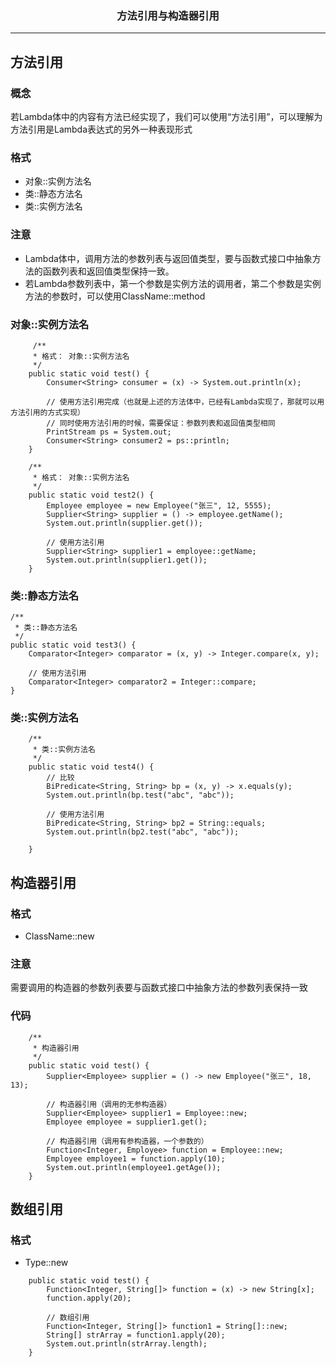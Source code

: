 ### <center>方法引用与构造器引用
***
## 方法引用

### 概念

若Lambda体中的内容有方法已经实现了，我们可以使用“方法引用”，可以理解为方法引用是Lambda表达式的另外一种表现形式

### 格式

- 对象::实例方法名
- 类::静态方法名
- 类::实例方法名

### 注意

- Lambda体中，调用方法的参数列表与返回值类型，要与函数式接口中抽象方法的函数列表和返回值类型保持一致。
- 若Lambda参数列表中，第一个参数是实例方法的调用者，第二个参数是实例方法的参数时，可以使用ClassName::method

### 对象::实例方法名

```
     /**
     * 格式： 对象::实例方法名
     */
    public static void test() {
        Consumer<String> consumer = (x) -> System.out.println(x);

        // 使用方法引用完成（也就是上述的方法体中，已经有Lambda实现了，那就可以用方法引用的方式实现）
        // 同时使用方法引用的时候，需要保证：参数列表和返回值类型相同
        PrintStream ps = System.out;
        Consumer<String> consumer2 = ps::println;
    }

    /**
     * 格式： 对象::实例方法名
     */
    public static void test2() {
        Employee employee = new Employee("张三", 12, 5555);
        Supplier<String> supplier = () -> employee.getName();
        System.out.println(supplier.get());

        // 使用方法引用
        Supplier<String> supplier1 = employee::getName;
        System.out.println(supplier1.get());
    }
```

### 类::静态方法名

```
/**
 * 类::静态方法名
 */
public static void test3() {
    Comparator<Integer> comparator = (x, y) -> Integer.compare(x, y);

    // 使用方法引用
    Comparator<Integer> comparator2 = Integer::compare;
}
```

### 类::实例方法名

```
    /**
     * 类::实例方法名
     */
    public static void test4() {
        // 比较
        BiPredicate<String, String> bp = (x, y) -> x.equals(y);
        System.out.println(bp.test("abc", "abc"));

        // 使用方法引用
        BiPredicate<String, String> bp2 = String::equals;
        System.out.println(bp2.test("abc", "abc"));

    }
```



## 构造器引用

### 格式

- ClassName::new

### 注意

需要调用的构造器的参数列表要与函数式接口中抽象方法的参数列表保持一致

### 代码

```
    /**
     * 构造器引用
     */
    public static void test() {
        Supplier<Employee> supplier = () -> new Employee("张三", 18, 13);

        // 构造器引用（调用的无参构造器）
        Supplier<Employee> supplier1 = Employee::new;
        Employee employee = supplier1.get();

        // 构造器引用（调用有参构造器，一个参数的）
        Function<Integer, Employee> function = Employee::new;
        Employee employee1 = function.apply(10);
        System.out.println(employee1.getAge());
    }
```



## 数组引用

### 格式

- Type::new

```
    public static void test() {
        Function<Integer, String[]> function = (x) -> new String[x];
        function.apply(20);

        // 数组引用
        Function<Integer, String[]> function1 = String[]::new;
        String[] strArray = function1.apply(20);
        System.out.println(strArray.length);
    }
```

